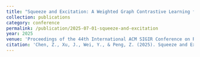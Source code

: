 ```yaml
---
title: "Squeeze and Excitation: A Weighted Graph Contrastive Learning for Collaborative Filtering"
collection: publications
category: conference
permalink: /publication/2025-07-01-squeeze-and-excitation
year: 2025
venue: 'Proceedings of the 44th International ACM SIGIR Conference on Research and Development in Information Retrieval (SIGIR 2025 Short Paper)'
citation: 'Chen, Z., Xu, J., Wei, Y., & Peng, Z. (2025). Squeeze and Excitation: A Weighted Graph Contrastive Learning for Collaborative Filtering. <i>Proceedings of the 44th International ACM SIGIR Conference on Research and Development in Information Retrieval</i> (Short Paper #1876). ACM.'
---
```

